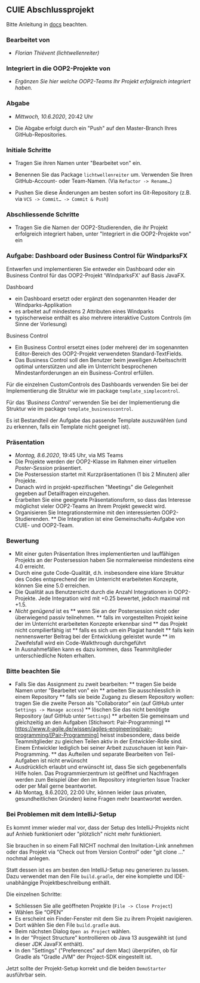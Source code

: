 ## CUIE Abschlussprojekt

Bitte Anleitung in [docs](./docs/implementation.md) beachten.

### Bearbeitet von

* _Florian Thiévent (lichtwellenreiter)_

### Integriert in die OOP2-Projekte von

* *_Ergänzen Sie hier welche OOP2-Teams Ihr Projekt erfolgreich integriert haben._*

### Abgabe

* *Mittwoch, 10.6.2020*, 20:42 Uhr

* Die Abgabe erfolgt durch ein "Push" auf den Master-Branch Ihres GitHub-Repositories.

### Initiale Schritte

* Tragen Sie ihren Namen unter "Bearbeitet von" ein.

* Benennen Sie das Package `lichtwellenreiter` um. Verwenden Sie Ihren GitHub-Account- oder Team-Namen. (Via `Refactor -> Rename…`)

* Pushen Sie diese Änderungen am besten sofort ins Git-Repository (z.B. via `VCS -> Commit… -> Commit & Push`)


### Abschliessende Schritte

* Tragen Sie die Namen der OOP2-Studierenden, die ihr Projekt erfolgreich integriert haben, unter "Integriert in die OOP2-Projekte von" ein


### Aufgabe: Dashboard oder Business Control für WindparksFX

Entwerfen und implementieren Sie entweder ein Dashboard oder ein Business Control für das OOP2-Projekt 'WindparksFX' auf Basis JavaFX.

Dashboard

* ein Dashboard ersetzt oder ergänzt den sogenannten Header der Windparks-Applikation
* es arbeitet auf mindestens 2 Attributen eines Windparks
* typischerweise enthält es also mehrere interaktive Custom Controls (im Sinne der Vorlesung)

Business Control

* Ein Business Control ersetzt eines (oder mehrere) der im sogenannten Editor-Bereich des OOP2-Projekt verwendeten Standard-TextFields.
* Das Business Control soll den Benutzer beim jeweiligen Arbeitsschritt optimal unterstützen und alle im Unterricht besprochenen Mindestanforderungen an ein Business-Control erfüllen.

Für die einzelnen CustomControls des Dashboards verwenden Sie bei der Implementierung die Struktur wie im package `template_simplecontrol`.

Für das _'Business Control'_ verwenden Sie bei der Implementierung die Struktur wie im package `template_businesscontrol`.

Es ist Bestandteil der Aufgabe das passende Template auszuwählen (und zu erkennen, falls ein Template nicht geeignet ist).

### Präsentation

* *Montag, 8.6.2020*, 19:45 Uhr, via MS Teams
* Die Projekte werden der OOP2-Klasse im Rahmen einer virtuellen *Poster-Session* präsentiert.
* Die Postersession startet mit Kurzpräsentationen (1 bis 2 Minuten) aller Projekte.
* Danach wird in projekt-spezifischen "Meetings" die Gelegenheit gegeben auf Detailfragen einzugehen.
* Erarbeiten Sie eine geeignete Präsentationsform, so dass das Interesse möglichst vieler OOP2-Teams an Ihrem Projekt geweckt wird.
* Organisieren Sie Integrationstermine mit den interessierten OOP2-Studierenden.
** Die Integration ist eine Gemeinschafts-Aufgabe von CUIE- und OOP2-Team.

### Bewertung

* Mit einer guten Präsentation Ihres implementierten und lauffähigen Projekts an der Postersession haben Sie normalerweise mindestens eine 4.0 erreicht.
* Durch eine gute Code-Qualität, d.h. insbesondere eine klare Struktur des Codes entsprechend der im Unterricht erarbeiteten Konzepte, können Sie eine 5.0 erreichen.
* Die Qualität aus Benutzersicht durch die Anzahl Integrationen in OOP2-Projekte. Jede Integration wird mit +0.25 bewertet, jedoch maximal mit +1.5.
* *Nicht genügend* ist es
** wenn Sie an der Postersession nicht oder überwiegend passiv teilnehmen.
** falls im vorgestellten Projekt keine der im Unterricht erarbeiteten Konzepte erkennbar sind
** das Projekt nicht compilierfähig ist
** falls es sich um ein Plagiat handelt
** falls kein nennenswerter Beitrag bei der Entwicklung geleistet wurde
** im Zweifelsfall wird ein Code-Walkthrough durchgeführt
* In Ausnahmefällen kann es dazu kommen, dass Teammitglieder unterschiedliche Noten erhalten.


### Bitte beachten Sie

* Falls Sie das Assignment zu zweit bearbeiten:
** tragen Sie beide Namen unter "Bearbeitet von" ein
** arbeiten Sie ausschliesslich in einem Repository
** falls sie beide Zugang zu diesem Repository wollen: tragen Sie die zweite Person als "Collaborator" ein (auf GitHub unter `Settings -> Manage access`)
** löschen Sie das nicht benötigte Repository (auf GitHub unter `Settings`)
** arbeiten Sie gemeinsam und gleichzeitig an den Aufgaben (Stichwort: Pair-Programming)
** https://www.it-agile.de/wissen/agiles-engineering/pair-programming/[Pair-Programming] heisst insbesondere, dass beide Teammitglieder zu gleichen Teilen aktiv in der Entwickler-Rolle sind. Einem Entwickler lediglich bei seiner Arbeit zuzuschauen ist kein Pair-Programming.
** das Aufteilen und separate Bearbeiten von Teil-Aufgaben ist nicht erwünscht
* Ausdrücklich erlaubt und erwünscht ist, dass Sie sich gegebenenfalls Hilfe holen.
Das Programmierzentrum ist geöffnet und Nachfragen werden zum Beispiel über den im Repository integrierten
Issue Tracker oder per Mail gerne beantwortet.
* Ab Montag, 8.6.2020, 22:00 Uhr, können leider (aus privaten, gesundheitlichen Gründen) keine Fragen mehr beantwortet werden.


### Bei Problemen mit dem IntelliJ-Setup

Es kommt immer wieder mal vor, dass der Setup des IntelliJ-Projekts nicht auf Anhieb funktioniert oder "plötzlich" nicht mehr funktioniert.

Sie brauchen in so einem Fall NICHT nochmal den Invitation-Link annehmen oder das Projekt via “Check out from Version Control” oder "git clone …" nochmal anlegen.

Statt dessen ist es am besten den IntelliJ-Setup neu generieren zu lassen. Dazu verwendet man den File `build.gradle`, der eine komplette und IDE-unabhängige Projektbeschreibung enthält.

Die einzelnen Schritte:

* Schliessen Sie alle geöffneten Projekte (`File -> Close Project`)
* Wählen Sie “OPEN”
* Es erscheint ein Finder-Fenster mit dem Sie zu ihrem Projekt navigieren.
* Dort wählen Sie den File `build.gradle` aus.
* Beim nächsten Dialog `Open as Project` wählen.
* In der "Project Structure" kontrollieren ob Java 13 ausgewählt ist (und dieser JDK JavaFX enthält).
* In den "Settings" ("Preferences" auf dem Mac) überprüfen, ob für Gradle als "Gradle JVM" der Project-SDK eingestellt ist.

Jetzt sollte der Projekt-Setup korrekt und die beiden `DemoStarter` ausführbar sein.
